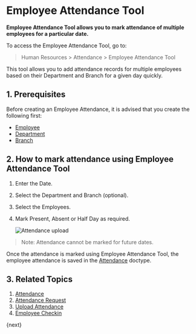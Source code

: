 <!-- add-breadcrumbs -->
# Employee Attendance Tool

**Employee Attendance Tool allows you to mark attendance of multiple employees for a particular date.**

To access the Employee Attendance Tool, go to:

> Human Resources > Attendance > Employee Attendance Tool

This tool allows you to add attendance records for multiple employees based on their Department and Branch for a given day quickly.

## 1. Prerequisites


Before creating an Employee Attendance, it is advised that you create the following first:

* [Employee](/docs/user/manual/en/human-resources/employee)
* [Department](/docs/user/manual/en/human-resources/department)
* [Branch](/docs/user/manual/en/human-resources/branch)

## 2. How to mark attendance using Employee Attendance Tool

1. Enter the Date.
1. Select the Department and Branch (optional).
1. Select the Employees.
1. Mark Present, Absent or Half Day as required.


    <img class="screenshot" alt="Attendance upload" src="{{docs_base_url}}/assets/img/human-resources/employee-attendance-tool.png">

> Note: Attendance cannot be marked for future dates.

Once the attendance is marked using Employee Attendance Tool, the employee attendance is saved in the [Attendance](/docs/user/manual/en/human-resources/attendance) doctype.


## 3. Related Topics

1. [Attendance](/docs/user/manual/en/human-resources/attendance)
1. [Attendance Request](/docs/user/manual/en/human-resources/attendance-request)
1. [Upload Attendance](/docs/user/manual/en/human-resources/upload-attendance)
1. [Employee Checkin](/docs/user/manual/en/human-resources/employee-checkin)


{next}
